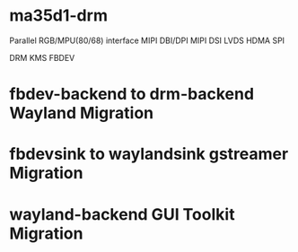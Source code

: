 # ma35d1-drm

Parallel RGB/MPU(80/68) interface
MIPI DBI/DPI
MIPI DSI
LVDS
HDMA
SPI

DRM
KMS
FBDEV

# fbdev-backend to drm-backend Wayland Migration
# fbdevsink to waylandsink gstreamer Migration
# wayland-backend GUI Toolkit Migration

